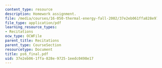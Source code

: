 ```yaml
---
content_type: resource
description: Homework assignment.
file: /media/courses/16-050-thermal-energy-fall-2002/37e2eb061ffa828e97251eedc0498e17_ps6_final.pdf
file_type: application/pdf
learning_resource_types:
- Recitations
ocw_type: OCWFile
parent_title: Recitations
parent_type: CourseSection
resourcetype: Document
title: ps6_final.pdf
uid: 37e2eb06-1ffa-828e-9725-1eedc0498e17
---
```

